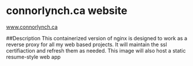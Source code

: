 # connorlynch.ca website
www.connorlynch.ca

##Description
This containerized version of nginx is designed to work as a reverse proxy for all my web based projects. It will maintain the ssl certifiaction and refresh them as needed. This image will also host a static resume-style web app